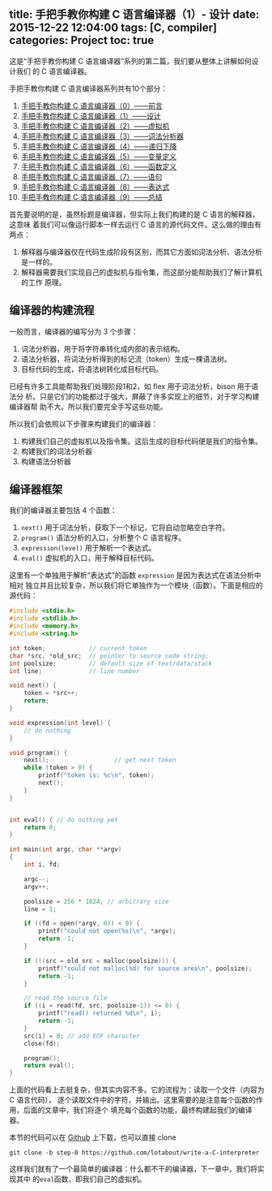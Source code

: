 title: 手把手教你构建 C 语言编译器（1）- 设计
date: 2015-12-22 12:04:00
tags: [C, compiler]
categories: Project
toc: true
---

这是“手把手教你构建 C 语言编译器”系列的第二篇，我们要从整体上讲解如何设计我们
的 C 语言编译器。

<!--more-->
手把手教你构建 C 语言编译器系列共有10个部分：
1. [手把手教你构建 C 语言编译器（0）——前言](http://lotabout.me/2015/write-a-C-interpreter-0/)
2. [手把手教你构建 C 语言编译器（1）——设计](http://lotabout.me/2015/write-a-C-interpreter-1/)
3. [手把手教你构建 C 语言编译器（2）——虚拟机](http://lotabout.me/2015/write-a-C-interpreter-2/)
4. [手把手教你构建 C 语言编译器（3）——词法分析器](http://lotabout.me/2015/write-a-C-interpreter-3/)
4. [手把手教你构建 C 语言编译器（4）——递归下降](http://lotabout.me/2016/write-a-C-interpreter-4/)
5. [手把手教你构建 C 语言编译器（5）——变量定义](http://lotabout.me/2016/write-a-C-interpreter-5/)
6. [手把手教你构建 C 语言编译器（6）——函数定义](http://lotabout.me/2016/write-a-C-interpreter-6/)
7. [手把手教你构建 C 语言编译器（7）——语句](http://lotabout.me/2016/write-a-C-interpreter-7/)
8. [手把手教你构建 C 语言编译器（8）——表达式](http://lotabout.me/2016/write-a-C-interpreter-8/)
0. [手把手教你构建 C 语言编译器（9）——总结](http://lotabout.me/2016/write-a-C-interpreter-9/)

首先要说明的是，虽然标题是编译器，但实际上我们构建的是 C 语言的解释器，这意味
着我们可以像运行脚本一样去运行 C 语言的源代码文件。这么做的理由有两点：

1. 解释器与编译器仅在代码生成阶段有区别，而其它方面如词法分析、语法分析是一样的。
2. 解释器需要我们实现自己的虚拟机与指令集，而这部分能帮助我们了解计算机的工作
   原理。

## 编译器的构建流程

一般而言，编译器的编写分为 3 个步骤：

1. 词法分析器，用于将字符串转化成内部的表示结构。
2. 语法分析器，将词法分析得到的标记流（token）生成一棵语法树。
3. 目标代码的生成，将语法树转化成目标代码。

已经有许多工具能帮助我们处理阶段1和2，如 flex 用于词法分析，bison 用于语法分
析。只是它们的功能都过于强大，屏蔽了许多实现上的细节，对于学习构建编译器帮
助不大。所以我们要完全手写这些功能。

所以我们会依照以下步骤来构建我们的编译器：

1. 构建我们自己的虚拟机以及指令集。这后生成的目标代码便是我们的指令集。
2. 构建我们的词法分析器
3. 构建语法分析器

## 编译器框架

我们的编译器主要包括 4 个函数：

1. `next()` 用于词法分析，获取下一个标记，它将自动忽略空白字符。
2. `program()` 语法分析的入口，分析整个 C 语言程序。
3. `expression(level)` 用于解析一个表达式。
4. `eval()` 虚拟机的入口，用于解释目标代码。

这里有一个单独用于解析“表达式”的函数 `expression` 是因为表达式在语法分析中相对
独立并且比较复杂，所以我们将它单独作为一个模块（函数）。下面是相应的源代码：

```c
#include <stdio.h>
#include <stdlib.h>
#include <memory.h>
#include <string.h>

int token;            // current token
char *src, *old_src;  // pointer to source code string;
int poolsize;         // default size of text/data/stack
int line;             // line number

void next() {
    token = *src++;
    return;
}

void expression(int level) {
    // do nothing
}

void program() {
    next();                  // get next token
    while (token > 0) {
        printf("token is: %c\n", token);
        next();
    }
}


int eval() { // do nothing yet
    return 0;
}

int main(int argc, char **argv)
{
    int i, fd;

    argc--;
    argv++;

    poolsize = 256 * 1024; // arbitrary size
    line = 1;

    if ((fd = open(*argv, 0)) < 0) {
        printf("could not open(%s)\n", *argv);
        return -1;
    }

    if (!(src = old_src = malloc(poolsize))) {
        printf("could not malloc(%d) for source area\n", poolsize);
        return -1;
    }

    // read the source file
    if ((i = read(fd, src, poolsize-1)) <= 0) {
        printf("read() returned %d\n", i);
        return -1;
    }
    src[i] = 0; // add EOF character
    close(fd);

    program();
    return eval();
}
```

上面的代码看上去挺复杂，但其实内容不多。它的流程为：读取一个文件（内容为 C 语言代码），
逐个读取文件中的字符，并输出。这里需要的是注意每个函数的作用，后面的文章中，我们将逐个
填充每个函数的功能，最终构建起我们的编译器。

本节的代码可以在 [Github](https://github.com/lotabout/write-a-C-interpreter/tree/step-0) 上下载，也可以直接 clone

```
git clone -b step-0 https://github.com/lotabout/write-a-C-interpreter
```

这样我们就有了一个最简单的编译器：什么都不干的编译器，下一章中，我们将实现其中
的`eval`函数，即我们自己的虚拟机。
